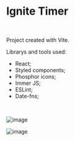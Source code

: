 # Ignite Timer
<br/>

<p>Project created with Vite.</p>

Librarys and tools used: 
- React; 
- Styled components; 
- Phosphor icons;
- Immer JS;
- ESLint;
- Date-fns;

<br/>

![image](https://user-images.githubusercontent.com/86474551/187252246-78411333-038e-4d4d-9ff5-157177c4a0bc.png)

![image](https://user-images.githubusercontent.com/86474551/187739257-517b99f0-477a-4503-9d2d-b90557248ddc.png)

